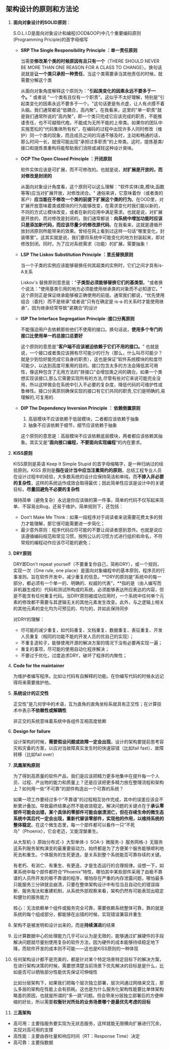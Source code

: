 ## **架构设计的原则和方法论**

1. **面向对象设计的SOLID原则**：

    S.O.L.I.D是面向对象设计和编程(OOD&OOP)中几个重要编码原则(Programming Priciple)的首字母缩写

    - **SRP The Single Responsibility Principle ：单一责任原则**

      当需要**修改某个类的时候原因有且只有一个**（THERE SHOULD NEVER BE MORE THAN ONE REASON FOR A CLASS TO CHANGE）。换句话说就是**让一个类只承担一种责任**，当这个类需要承当其他责任的时候，就需要分解这个类

      从面向对象角度解释这个原则为："**引起类变化的因素永远不要多于一个。**" 或者说 "一个类有且仅有一个职责"。这似乎不太好理解，特别是"引起类变化的因素永远不要多于一个。"这句话更是有点虚，让人有点摸不着头脑。我们通常都说“低耦合，高内聚”。在我看来，这里的"单一职责"就是我们通常所说的“高内聚”，即一个类只完成它应该完成的职责，不能推诿责任，也不可越殂代疱，不能成为无所不能的上帝类。如果你的团队中实施宽松的“代码集体所有权”，在编码的过程中出现许多人同时修改（维护）同一个类的现象，而且成员之间的沟通不够及时，主动和畅通的话，那么时间一长，就很可能出现“承担过多职责”的上帝类。这时，提炼基类/接口和提炼类重构将能帮助我们消除或减轻这种设计臭味。

    - **OCP The Open Closed Principle ：开闭原则**

      软件实体应该是可扩展，而不可修改的。也就是说，**对扩展是开放的，而对修改是封闭的**

      从面向对象设计角度看，这个原则可以这么理解："软件实体(类,模块,函数等等)应当对扩展开放，对修改闭合。" 通俗来讲，它意味着你（或者类的客户）**应当能在不修改一个类的前提下扩展这个类的行为**。在OOD里，对扩展开放意味着类或模块的行为能够改变，在需求变化时我们能以新的，不同的方式让模块改变，或者在新的应用中满足需求。也就是说，对扩展是开放的，而对修改是封闭的。我们通常都说：**向系统中增加功能时应该只是添加新代码，而应该尽量少的修改原代码**。在我看来，这就是遵循开放封闭原则所能带来的效果。曾经在网上看到过这样一句话“哪里变化，封装哪里”。这其实就是说，我们要将系统中可能变化的地方封装起来，即对修改封闭。同时，为了应对系统需求（功能）的扩展，需要抽象！

    - **LSP The Liskov Substitution Principle ：里氏替换原则**

      当一个子类的实例应该能够替换任何其超类的实例时，它们之间才具有is-A关系

      Liskov's 替换原则意思是："**子类型必须能够替换它们的基类型**。"或者换个说法："使用基类引用的地方必须能使用继承类的对象而不必知道它。" 这个原则正是保证继承能够被正确使用的前提。通常我们都说，“优先使用组合（委托）而不是继承”或者说“只有在确定是 is-a 的关系时才能使用继承”，因为继承经常导致”紧耦合“的设计

    - **ISP The Interface Segregation Principle :接口分离原则**

      不能强迫用户去依赖那些他们不使用的接口。换句话说，**使用多个专门的接口比使用单一的总接口总要好**

      这个原则的意思是"**客户端不应该被迫依赖于它们不用的接口。**" 也就是说，一个接口或者类应该拥有尽可能少的行为（那么，什么叫尽可能少？就是少到恰好能完成它自身的职责），这也是保证“软件系统模块的粒度尽可能少，以达到高度可重用的目的。接口包含太多的方法会降低其可用性，像这种包含了无用方法的"胖接口"会增加类之间的耦合。如果一个类想实现该接口,那么它需要实现所有的方法,尽管有些对它来说可能完全没用，所以这样做会在系统中引入不必要的复杂度，降低代码的可维护性或鲁棒性。接口分离原则确保实现的接口有它们共同的职责,它们是明确的,易理解的,可复用的.

    - **DIP The Dependency Inversion Principle ： 依赖倒置原则**
      1. 高层模块不应该依赖于低层模块，二者都应该依赖于抽象 
      2. 抽象不应该依赖于细节，细节应该依赖于抽象

      这个原则的意思是：高层模块不应该依赖底层模块，两者都应该依赖其抽象。其实又是”**面向接口编程，不要面向实现编程**“的内在要求。

2. **KISS原则**

    KISS原则是英语 Keep It Simple Stupid 的首字母缩略字，是一种归纳过的经验原则。KISS 原则是**指在设计当中应当注重简约的原则**。总结工程专业人员在设计过程中的经验，大多数系统的设计应保持简洁和单纯，而**不掺入非必要的复杂性**，这样的系统运作成效会取得最优；因此简单性应该是设计中的关键目标，**尽量回避免不必要的复杂性**

    保持简单（避免复杂）永远是你应该做的第一件事，简单的代码不仅写起来简单、不容易出Bug，还易于维护。简单规则下，还包括：
    * Don’t Make Me Think：如果一段程序对于阅读者来说需要花费太多的努力才能理解，那它很可能需要进一步简化；
    * 最少意外原则：程序代码应尽可能的不要让阅读者感到意外。也就是说应该遵循编码规范和常见习惯，按照公认的习惯方式进行组织和命名，不符常规的编程动作应该尽可能的避免；

3. **DRY原则**

    DRY即Don’t repeat yourself（不要重复你自己，简称DRY），或一个规则，实现一次（One rule, one place）是面向对象编程中的基本原则，程序员的行事准则。旨在软件开发中，减少重复的信息。**DRY的原则是“系统中的每一部分，都必须有一个单一的、明确的、权威的代表”，**指的是（由人编写而非机器生成的）代码和测试所构成的系统，必须能够表达所应表达的内容，但是不能含有任何重复代码。当DRY原则被成功应用时，一个系统中任何单个元素的修改都不需要与其逻辑无关的其他元素发生改变。此外，与之逻辑上相关的其他元素的变化均为可预见的、均匀的，并如此保持同步

    对DRY的理解：
    * 尽可能的减少重复，如代码重复、文档重复、数据重复、表征重复、开发人员重复（相同的功能不能的开发人员的优自己的实现）；
    * 不重复造轮子，能够使用开源的解决方案的情况下没有必要再实现一遍；
    * 重复的事项，尽可能的使用自动化程序解决；
    * 不要过于优化，过度追求DRY，破坏了程序的内聚性；

4. **Code for the maintainer**

    为维护者编写程序。比如让代码有自解释的功能。在你编写代码的时候永远记得将来需要维护他。

5. **系统设计的正交性**

    正交性”是几何学中的术语，互为直角的直角坐标系就具有正交性；在计算技术中表示**不依赖性或解耦性**
      
    非正交的系统意味着系统中各组件互相高度依赖

6. **Design for failure**

    设计架构的时候，**需要假设问题或故障一定会出现**，设计的架构要提前思考容灾和灾备的方案，以应对当故障真实发生时的快速容错（比如fail fast）、故障转移（比如fail over）

7. **凤凰架构原则**

    为了得到高质量的软件产品，我们是应该把精力更多地集中在提升每一个人员、过程、产出物的能力和质量上？还是应该把更多精力放在整理流程和架构上？如何用一些“不可靠”的部件构造出一个可靠的系统？

    如果一项工作要经过多个“不靠谱”的过程相互协作完成，其中的误差应该会不断累计叠加，导致最终结果必然不能收敛稳定。解决问题的关键点在于**承认零部件可能会出错，某个具体的零部件可能会崩溃消亡，但在存续生命的微生态系统中其后代一定会出现，重新代替该零部件，实现他的作用，以维持系统的整体稳定**。在这个微生态里，每一个部件都可以看作一只“不死鸟”（Phoenix），它会老迈，又能涅槃重生。

    从大型机-》原始分布式-》大型单体-》SOA-》微服务-》服务网格-》无服务这系列服务架构演变的最重要驱动力，始终都是为了方便某个服务能够顺利地死去和重生。个体服务的生死更迭，是关系到整个系统能否可靠存续的关键。

    有老朽、有消亡、有重生、有更迭，才是生态运行的合理规律。设想一下，如果系统中每个部件都符合“Phoenix”特性，哪怕其中某些部件采用了由极不靠谱的人员所开发的极不靠谱的程序，哪怕存在严重的内存泄露问题，哪怕最多只能服务三分钟就会崩溃，只要在整体架构设计中有恰当且自动化的错误熔断、服务淘汰和重建机制，从系统外部观察来看，架构仍然有可能表现出稳定和健壮的服务能力

    核心：无法依赖单个组件或服务完全可靠，需要依赖系统整体可靠，靠的就是系统的每个组成部分，都能够在出错的时候，实现错误兼容并重生

8. 架构不是被发明和设计出来的，而是**持续演进**的结果

9. 云计算数据中心的处理能力几乎可以认为是无限的，能够通过扩展硬件的手段解决问题就尽量别使用复杂的软件方法，因为硬件的成本能够持续稳定地下降，而软件开发的成本则不可能——这也是KISS原则的一种体现

10. 任何架构设计都不是完美的，都是针对某个特定场景特定目标下的解决方案，在进行架构决策的时候，需要想清楚当前场景下优先解决的目标是是什么，比如是否可以牺牲部分性能优先保证可伸缩性

    比如分层架构下，如果我们把每个层次独立部署，层次间通过网络来交互，那么多层的架构在性能上会有损耗。这也是为什么服务化架构性能要比单体架构略差的原因，也就是所谓的“多一跳”问题。但会带来分层独立部署后的方便伸缩的好处，所以需要**权衡针对所处的业务场景哪个是最优先考虑的目标**

11. **三高架构**
  - 高可用：主要指服务要实现为无状态服务，这样就能无限横向扩展进行冗余，实现对高可用的支撑
  - 高性能：主要由吞吐量和响应时间（RT：Response Time）决定
  - 高可靠：主要指数据


